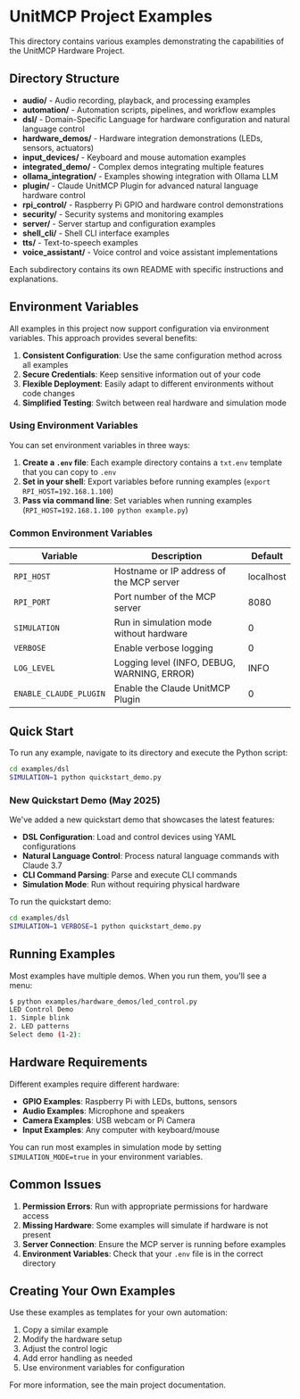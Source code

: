 # UnitMCP Project Examples

This directory contains various examples demonstrating the capabilities of the UnitMCP Hardware Project.

## Directory Structure

- **audio/** - Audio recording, playback, and processing examples
- **automation/** - Automation scripts, pipelines, and workflow examples
- **dsl/** - Domain-Specific Language for hardware configuration and natural language control
- **hardware_demos/** - Hardware integration demonstrations (LEDs, sensors, actuators)
- **input_devices/** - Keyboard and mouse automation examples
- **integrated_demo/** - Complex demos integrating multiple features
- **ollama_integration/** - Examples showing integration with Ollama LLM
- **plugin/** - Claude UnitMCP Plugin for advanced natural language hardware control
- **rpi_control/** - Raspberry Pi GPIO and hardware control demonstrations
- **security/** - Security systems and monitoring examples
- **server/** - Server startup and configuration examples
- **shell_cli/** - Shell CLI interface examples
- **tts/** - Text-to-speech examples
- **voice_assistant/** - Voice control and voice assistant implementations

Each subdirectory contains its own README with specific instructions and explanations.

## Environment Variables

All examples in this project now support configuration via environment variables. This approach provides several benefits:

1. **Consistent Configuration**: Use the same configuration method across all examples
2. **Secure Credentials**: Keep sensitive information out of your code
3. **Flexible Deployment**: Easily adapt to different environments without code changes
4. **Simplified Testing**: Switch between real hardware and simulation mode

### Using Environment Variables

You can set environment variables in three ways:

1. **Create a `.env` file**: Each example directory contains a `txt.env` template that you can copy to `.env`
2. **Set in your shell**: Export variables before running examples (`export RPI_HOST=192.168.1.100`)
3. **Pass via command line**: Set variables when running examples (`RPI_HOST=192.168.1.100 python example.py`)

### Common Environment Variables

| Variable | Description | Default |
|----------|-------------|---------|
| `RPI_HOST` | Hostname or IP address of the MCP server | localhost |
| `RPI_PORT` | Port number of the MCP server | 8080 |
| `SIMULATION` | Run in simulation mode without hardware | 0 |
| `VERBOSE` | Enable verbose logging | 0 |
| `LOG_LEVEL` | Logging level (INFO, DEBUG, WARNING, ERROR) | INFO |
| `ENABLE_CLAUDE_PLUGIN` | Enable the Claude UnitMCP Plugin | 0 |

## Quick Start

To run any example, navigate to its directory and execute the Python script:

```bash
cd examples/dsl
SIMULATION=1 python quickstart_demo.py
```

### New Quickstart Demo (May 2025)

We've added a new quickstart demo that showcases the latest features:

- **DSL Configuration**: Load and control devices using YAML configurations
- **Natural Language Control**: Process natural language commands with Claude 3.7
- **CLI Command Parsing**: Parse and execute CLI commands
- **Simulation Mode**: Run without requiring physical hardware

To run the quickstart demo:

```bash
cd examples/dsl
SIMULATION=1 VERBOSE=1 python quickstart_demo.py
```

## Running Examples

Most examples have multiple demos. When you run them, you'll see a menu:

```bash
$ python examples/hardware_demos/led_control.py
LED Control Demo
1. Simple blink
2. LED patterns
Select demo (1-2): 
```

## Hardware Requirements

Different examples require different hardware:

- **GPIO Examples**: Raspberry Pi with LEDs, buttons, sensors
- **Audio Examples**: Microphone and speakers
- **Camera Examples**: USB webcam or Pi Camera
- **Input Examples**: Any computer with keyboard/mouse

You can run most examples in simulation mode by setting `SIMULATION_MODE=true` in your environment variables.

## Common Issues

1. **Permission Errors**: Run with appropriate permissions for hardware access
2. **Missing Hardware**: Some examples will simulate if hardware is not present
3. **Server Connection**: Ensure the MCP server is running before examples
4. **Environment Variables**: Check that your `.env` file is in the correct directory

## Creating Your Own Examples

Use these examples as templates for your own automation:

1. Copy a similar example
2. Modify the hardware setup
3. Adjust the control logic
4. Add error handling as needed
5. Use environment variables for configuration

For more information, see the main project documentation.
